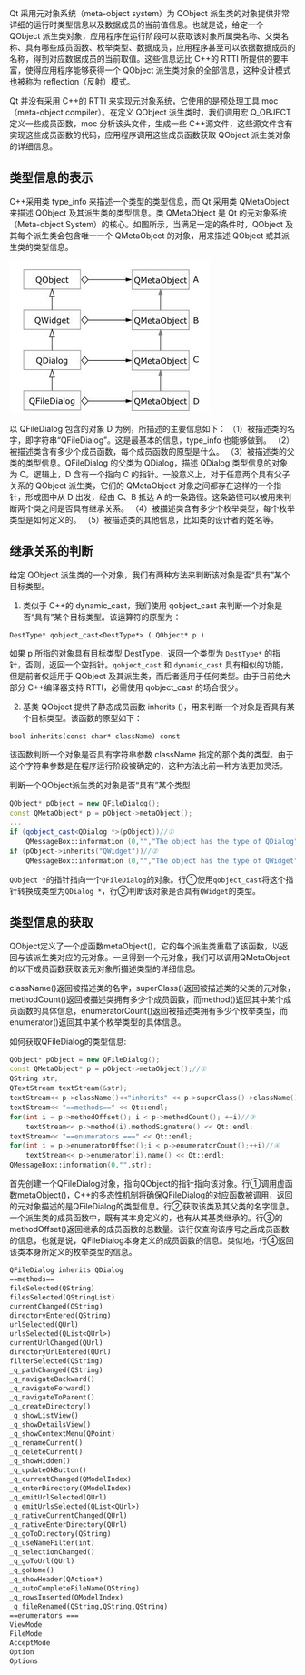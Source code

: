 Qt 采用元对象系统（meta-object system）为 QObject 派生类的对象提供非常详细的运行时类型信息以及数据成员的当前值信息。也就是说，给定一个 QObject 派生类对象，应用程序在运行阶段可以获取该对象所属类名称、父类名称、具有哪些成员函数、枚举类型、数据成员，应用程序甚至可以依据数据成员的名称，得到对应数据成员的当前取值。这些信息远比 C++的 RTTI 所提供的要丰富，使得应用程序能够获得一个 QObject 派生类对象的全部信息，这种设计模式也被称为 reflection（反射）模式。

Qt 并没有采用 C++的 RTTI 来实现元对象系统，它使用的是预处理工具 moc（meta-object compiler）。在定义 QObject 派生类时，我们调用宏 Q_OBJECT 定义一些成员函数，moc 分析该头文件，生成一些 C++源文件，这些源文件含有实现这些成员函数的代码，应用程序调用这些成员函数获取 QObject 派生类对象的详细信息。


## 类型信息的表示 
C++采用类 type_info 来描述一个类型的类型信息，而 Qt 采用类 QMetaObject 来描述 QObject 及其派生类的类型信息。类 QMetaObject 是 Qt 的元对象系统（Meta-object System）的核心。如图所示，当满足一定的条件时，QObject 及其每个派生类会包含唯一一个 QMetaObject 的对象，用来描述 QObject 或其派生类的类型信息。

![](Qt.assets/Pasted%20image%2020220803094439.png)

以 QFileDialog 包含的对象 D 为例，所描述的主要信息如下：
（1）被描述类的名字，即字符串“QFileDialog”。这是最基本的信息，type_info 也能够做到。
（2）被描述类含有多少个成员函数，每个成员函数的原型是什么。
（3）被描述类的父类的类型信息。QFileDialog 的父类为 QDialog，描述 QDialog 类型信息的对象为 C。逻辑上，D 含有一个指向 C 的指针。一般意义上，对于任意两个具有父子关系的 QObject 派生类，它们的 QMetaObject 对象之间都存在这样的一个指针，形成图中从 D 出发，经由 C、B 抵达 A 的一条路径。这条路径可以被用来判断两个类之间是否具有继承关系。
（4）被描述类含有多少个枚举类型，每个枚举类型是如何定义的。
（5）被描述类的其他信息，比如类的设计者的姓名等。

## 继承关系的判断
给定 QObject 派生类的一个对象，我们有两种方法来判断该对象是否“具有”某个目标类型。
1. 类似于 C++的 dynamic_cast，我们使用 qobject_cast 来判断一个对象是否“具有”某个目标类型。该运算符的原型为：

```
DestType* qobject_cast<DestType*> ( QObject* p )
```

如果 p 所指的对象具有目标类型 DestType，返回一个类型为 `DestType*` 的指针，否则，返回一个空指针。`qobject_cast` 和 `dynamic_cast` 具有相似的功能，但是前者仅适用于 QObject 及其派生类，而后者适用于任何类型。由于目前绝大部分 C++编译器支持 RTTI，必需使用 qobject_cast 的场合很少。

2. 基类 QObject 提供了静态成员函数 inherits ()，用来判断一个对象是否具有某个目标类型。该函数的原型如下：
```
bool inherits(const char* className) const
```
该函数判断一个对象是否具有字符串参数 className 指定的那个类的类型。由于这个字符串参数是在程序运行阶段被确定的，这种方法比前一种方法更加灵活。

判断一个QObject派生类的对象是否“具有”某个类型

```c++
QObject* pObject = new QFileDialog();
const QMetaObject* p = pObject->metaObject();
...
if (qobject_cast<QDialog *>(pObject))//①
	QMessageBox::information (0,"","The object has the type of QDialog");
if (pObject->inherits("QWidget"))//②
	QMessageBox::information (0,"","The object has the type of QWidget");
```

`QObject *`的指针指向一个`QFileDialog`的对象。行①使用`qobject_cast`将这个指针转换成类型为`QDialog *`，行②判断该对象是否具有`QWidget`的类型。

## 类型信息的获取

QObject定义了一个虚函数metaObject()，它的每个派生类重载了该函数，以返回与该派生类对应的元对象。一旦得到一个元对象，我们可以调用QMetaObject的以下成员函数获取该元对象所描述类型的详细信息。

className()返回被描述类的名字，superClass()返回被描述类的父类的元对象，methodCount()返回被描述类拥有多少个成员函数，而method()返回其中某个成员函数的具体信息，enumeratorCount()返回被描述类拥有多少个枚举类型，而enumerator()返回其中某个枚举类型的具体信息。

如何获取QFileDialog的类型信息:

```c++
QObject* pObject = new QFileDialog();
const QMetaObject* p = pObject->metaObject();//①
QString str;
QTextStream textStream(&str);
textStream<< p->className()<<"inherits" << p->superClass()->className() << Qt::endl;//②
textStream<< "==methods==" << Qt::endl;
for(int i = p->methodOffset(); i < p->methodCount(); ++i)//③
    textStream<< p->method(i).methodSignature() << Qt::endl;
textStream<< "==enumerators ===" << Qt::endl;
for(int i = p->enumeratorOffset();i < p->enumeratorCount();++i)//④
    textStream<< p->enumerator(i).name() << Qt::endl;
QMessageBox::information(0,"",str);
```

首先创建一个QFileDialog对象，指向QObject的指针指向该对象。行①调用虚函数metaObject()，C++的多态性机制将确保QFileDialog的对应函数被调用，返回的元对象描述的是QFileDialog的类型信息。行②获取该类及其父类的名字信息。一个派生类的成员函数中，既有其本身定义的，也有从其基类继承的。行③的methodOffset()返回继承的成员函数的总数量。该行仅查询该序号之后成员函数的信息，也就是说，QFileDialog本身定义的成员函数的信息。类似地，行④返回该类本身所定义的枚举类型的信息。

```
QFileDialog inherits QDialog
==methods==
fileSelected(QString)
filesSelected(QStringList)
currentChanged(QString)
directoryEntered(QString)
urlSelected(QUrl)
urlsSelected(QList<QUrl>)
currentUrlChanged(QUrl)
directoryUrlEntered(QUrl)
filterSelected(QString)
_q_pathChanged(QString)
_q_navigateBackward()
_q_navigateForward()
_q_navigateToParent()
_q_createDirectory()
_q_showListView()
_q_showDetailsView()
_q_showContextMenu(QPoint)
_q_renameCurrent()
_q_deleteCurrent()
_q_showHidden()
_q_updateOkButton()
_q_currentChanged(QModelIndex)
_q_enterDirectory(QModelIndex)
_q_emitUrlSelected(QUrl)
_q_emitUrlsSelected(QList<QUrl>)
_q_nativeCurrentChanged(QUrl)
_q_nativeEnterDirectory(QUrl)
_q_goToDirectory(QString)
_q_useNameFilter(int)
_q_selectionChanged()
_q_goToUrl(QUrl)
_q_goHome()
_q_showHeader(QAction*)
_q_autoCompleteFileName(QString)
_q_rowsInserted(QModelIndex)
_q_fileRenamed(QString,QString,QString)
==enumerators ===
ViewMode
FileMode
AcceptMode
Option
Options
```

